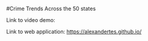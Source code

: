 #Crime Trends Across the 50 states

Link to video demo:

Link to web application: https://alexandertes.github.io/

